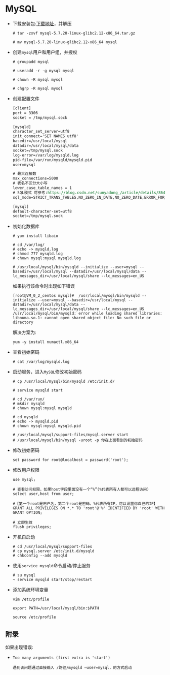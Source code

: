 # MySQL

- 下载安装包:[下载地址](http://dev.mysql.com/get/Downloads/MySQL-5.7/mysql-5.7.20-linux-glibc2.12-x86_64.tar.gz)，并解压

  ```shell
  # tar -zxvf mysql-5.7.20-linux-glibc2.12-x86_64.tar.gz
  
  # mv mysql-5.7.20-linux-glibc2.12-x86_64 mysql
  ```

- 创建`mysql`用户和用户组，并授权

  ```shell
  # groupadd mysql
  
  # useradd -r -g mysql mysql
  
  # chown -R mysql mysql
  
  # chgrp -R mysql mysql
  ```

- 创建配置文件

  ```reStructuredText
  [client]
  port = 3306
  socket = /tmp/mysql.sock
  
  [mysqld]
  character_set_server=utf8
  init_connect='SET NAMES utf8'
  basedir=/usr/local/mysql
  datadir=/usr/local/mysql/data
  socket=/tmp/mysql.sock
  log-error=/var/log/mysqld.log
  pid-file=/var/run/mysqld/mysqld.pid
  user=mysql
  
  # 最大连接数
  max_connections=5000
  # 表名不区分大小写
  lower_case_table_names = 1
  # SQL模式 可参考:https://blog.csdn.net/sunyadong_/article/details/86491139
  sql_mode=STRICT_TRANS_TABLES,NO_ZERO_IN_DATE,NO_ZERO_DATE,ERROR_FOR_DIVISION_BY_ZERO,NO_AUTO_CREATE_USER,NO_ENGINE_SUBSTITUTION
  
  [mysql]
  default-character-set=utf8
  socket=/tmp/mysql.sock
  ```

- 初始化数据库

  ```shell
  # yum install libaio
  
  # cd /var/log/
  # echo -> mysqld.log
  # chmod 777 mysqld.log
  # chown mysql:mysql mysqld.log
  
  # /usr/local/mysql/bin/mysqld --initialize --user=mysql --basedir=/usr/local/mysql --datadir=/usr/local/mysql/data --lc_messages_dir=/usr/local/mysql/share --lc_messages=en_US
  ```

  如果执行该命令时出现如下错误

  ```shell
  [root@VM_0_2_centos mysql]#  /usr/local/mysql/bin/mysqld --initialize --user=mysql --basedir=/usr/local/mysql --datadir=/usr/local/mysql/data --lc_messages_dir=/usr/local/mysql/share --lc_messages=en_US
  /usr/local/mysql/bin/mysqld: error while loading shared libraries: libnuma.so.1: cannot open shared object file: No such file or directory
  ```

  解决方案为:

  ```shell
  yum -y install numactl.x86_64
  ```

- 查看初始密码

  ```shell
  # cat /var/log/mysqld.log
  ```

- 启动服务，进入`MySQL`修改初始密码

  ```shell
  # cp /usr/local/mysql/bin/mysqld /etc/init.d/
  
  # service mysqld start 
  
  # cd /var/run/
  # mkdir mysqld
  # chown mysql:mysql mysqld
  
  # cd mysqld
  # echo -> mysqld.pid
  # chown mysql:mysql mysqld.pid 
  
  # /usr/local/mysql/support-files/mysql.server start
  # /usr/local/mysql/bin/mysql -uroot -p 你在上面看到的初始密码
  ```

- 修改初始密码

  ```mysql
  set password for root@localhost = password('root');
  ```

- 修改用户权限

  ```mysql
  use mysql;
  
  # 查看访问权限，如果host字段里面没有一个“%”(%代表所有人都可以远程访问)
  select user,host from user;
  
  #【第一个root是用户名，第二个root是密码。%代表所有IP，可以设置你自己的IP】
  GRANT ALL PRIVILEGES ON *.* TO 'root'@'%' IDENTIFIED BY 'root' WITH GRANT OPTION; 
  
  # 立即生效
  flush privileges;
  ```

- 开机自启动

  ```shell
  # cd /usr/local/mysql/support-files
  # cp mysql.server /etc/init.d/mysqld
  # chkconfig --add mysqld
  ```

- 使用`service mysqld`命令启动/停止服务

  ```shell
  # su mysql
  ~ service mysqld start/stop/restart
  ```

- 添加系统环境变量

  ```shell
  vim /etc/profile
  
  export PATH=/usr/local/mysql/bin:$PATH
  
  source /etc/profile
  ```


## 附录

如果出现错误:

- `Too many arguments (first extra is 'start')`

  ```
  遇到该问题通过直接输入 /路径/mysqld —user=mysql，的方式启动
  ```

  